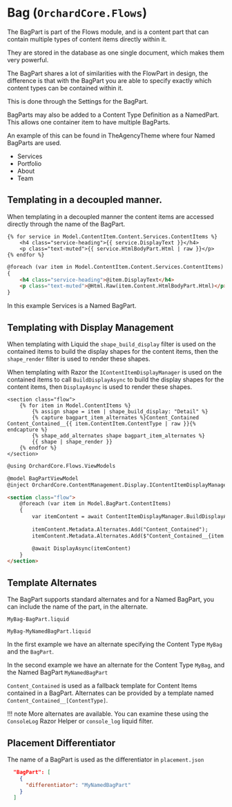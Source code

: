 # Bag (`OrchardCore.Flows`)

The BagPart is part of the Flows module, and is a content part that can contain multiple types of content items directly within it.

They are stored in the database as one single document, which makes them very powerful.

The BagPart shares a lot of similarities with the FlowPart in design, the difference is that with the BagPart you are able to specify exactly which content types can be contained within it.

This is done through the Settings for the BagPart.

BagParts may also be added to a Content Type Definition as a NamedPart. This allows one container item to have multiple BagParts.

An example of this can be found in TheAgencyTheme where four Named BagParts are used.

- Services
- Portfolio
- About
- Team

## Templating in a decoupled manner.

When templating in a decoupled manner the content items are accessed directly through the name of the BagPart.

``` liquid tab="Liquid"
{% for service in Model.ContentItem.Content.Services.ContentItems %}
    <h4 class="service-heading">{{ service.DisplayText }}</h4>
    <p class="text-muted">{{ service.HtmlBodyPart.Html | raw }}</p>
{% endfor %}
```

``` html tab="Razor"
@foreach (var item in Model.ContentItem.Content.Services.ContentItems)
{
    <h4 class="service-heading">@item.DisplayText</h4>
    <p class="text-muted">@Html.Raw(item.Content.HtmlBodyPart.Html)</p>
}
```

In this example Services is a Named BagPart.

## Templating with Display Management

When templating with Liquid the `shape_build_display` filter is used on the contained items to build
the display shapes for the content items, then the `shape_render` filter is used to render these shapes.

When templating with Razor the `IContentItemDisplayManager` is used on the contained items to call `BuildDisplayAsync`
to build the display shapes for the  content items, then `DisplayAsync` is used to render these shapes.

``` liquid tab="Liquid"
<section class="flow">
    {% for item in Model.ContentItems %}
        {% assign shape = item | shape_build_display: "Detail" %}
  		{% capture bagpart_item_alternates %}Content_Contained Content_Contained__{{ item.ContentItem.ContentType | raw }}{% endcapture %}
  		{% shape_add_alternates shape bagpart_item_alternates %}
  		{{ shape | shape_render }}
  	{% endfor %}
</section>
```

``` html tab="Razor"
@using OrchardCore.Flows.ViewModels

@model BagPartViewModel
@inject OrchardCore.ContentManagement.Display.IContentItemDisplayManager ContentItemDisplayManager

<section class="flow">
    @foreach (var item in Model.BagPart.ContentItems)
    {
        var itemContent = await ContentItemDisplayManager.BuildDisplayAsync(item, Model.BuildPartDisplayContext.Updater, Model.Settings.DisplayType ?? "Detail", Model.BuildPartDisplayContext.GroupId);
        
        itemContent.Metadata.Alternates.Add("Content_Contained");
        itemContent.Metadata.Alternates.Add($"Content_Contained__{item.ContentItem.ContentType}");

        @await DisplayAsync(itemContent)
    }
</section>
```

## Template Alternates

The BagPart supports standard alternates and for a Named BagPart, you can include the name of the part, in the alternate.

`MyBag-BagPart.liquid`

`MyBag-MyNamedBagPart.liquid`

In the first example we have an alternate specifying the Content Type `MyBag` and the `BagPart`.

In the second example we have an alternate for the Content Type `MyBag`, and the Named BagPart `MyNamedBagPart`

`Content_Contained` is used as a fallback template for Content Items contained in a BagPart. Alternates can be provided by a template named `Content_Contained__[ContentType]`.

!!! note
    More alternates are available. You can examine these using the `ConsoleLog` Razor Helper or `console_log` liquid filter.

## Placement Differentiator

The name of a BagPart is used as the differentiator in `placement.json`

```json
  "BagPart": [
    {
      "differentiator": "MyNamedBagPart"
    }
  ]
```